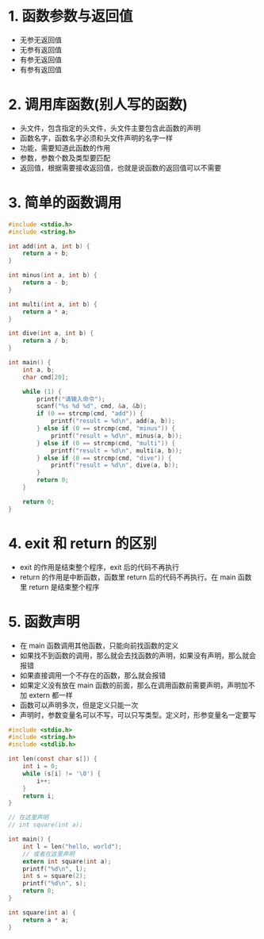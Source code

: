 # 1. 函数参数与返回值
+ 无参无返回值
+ 无参有返回值
+ 有参无返回值
+ 有参有返回值

# 2. 调用库函数(别人写的函数)
+ 头文件，包含指定的头文件，头文件主要包含此函数的声明
+ 函数名字，函数名字必须和头文件声明的名字一样
+ 功能，需要知道此函数的作用
+ 参数，参数个数及类型要匹配
+ 返回值，根据需要接收返回值，也就是说函数的返回值可以不需要

# 3. 简单的函数调用
```c
#include <stdio.h>
#include <string.h>

int add(int a, int b) {
    return a + b;
}

int minus(int a, int b) {
    return a - b;
}

int multi(int a, int b) {
    return a * a;
}

int dive(int a, int b) {
    return a / b;
}

int main() {
    int a, b;
    char cmd[20];

    while (1) {
        printf("请输入命令");
        scanf("%s %d %d", cmd, &a, &b);
        if (0 == strcmp(cmd, "add")) {
            printf("result = %d\n", add(a, b));
        } else if (0 == strcmp(cmd, "minus")) {
            printf("result = %d\n", minus(a, b));
        } else if (0 == strcmp(cmd, "multi")) {
            printf("result = %d\n", multi(a, b));
        } else if (0 == strcmp(cmd, "dive")) {
            printf("result = %d\n", dive(a, b));
        }
        return 0;
    }

    return 0;
}
```

# 4. exit 和 return 的区别
+ exit 的作用是结束整个程序，exit 后的代码不再执行
+ return 的作用是中断函数，函数里 return 后的代码不再执行。在 main 函数里 return 是结束整个程序

# 5. 函数声明
+ 在 main 函数调用其他函数，只能向前找函数的定义
+ 如果找不到函数的调用，那么就会去找函数的声明，如果没有声明，那么就会报错
+ 如果直接调用一个不存在的函数，那么就会报错
+ 如果定义没有放在 main 函数的前面，那么在调用函数前需要声明，声明加不加 extern 都一样
+ 函数可以声明多次，但是定义只能一次
+ 声明时，参数变量名可以不写，可以只写类型。定义时，形参变量名一定要写

```c
#include <stdio.h>
#include <string.h>
#include <stdlib.h>

int len(const char s[]) {
    int i = 0;
    while (s[i] != '\0') {
        i++;
    }
    return i;
}

// 在这里声明
// int square(int a);

int main() {
    int l = len("hello, world");
    // 或者在这里声明
    extern int square(int a);
    printf("%d\n", l);
    int s = square(2);
    printf("%d\n", s);
    return 0;
}

int square(int a) {
    return a * a;
}
```
